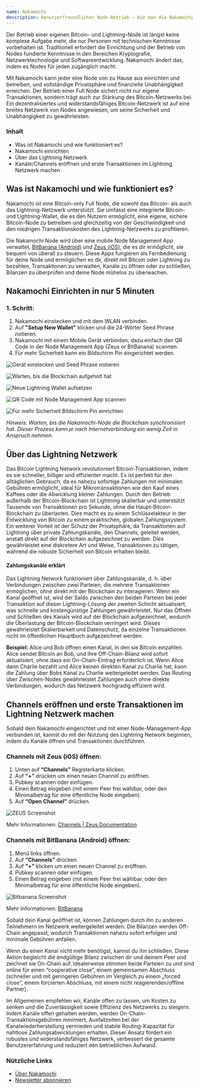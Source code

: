 ```yaml
---
name: Nakamochi
description: Benutzerfreundlicher Node-Betrieb – Wie man die Nakamochi Bitcoin- und Lightning-Node einrichtet und nutzt.
---
```

Der Betrieb einer eigenen Bitcoin- und Lightning-Node ist längst keine komplexe Aufgabe mehr, die nur Personen mit technischen Kenntnisse vorbehalten ist. Traditionell erfordert die Einrichtung und der Betrieb von Nodes fundierte Kenntnisse in den Bereichen Kryptografie, Netzwerktechnologie und Softwareentwicklung. Nakamochi ändert das, indem es Nodes für jeden zugänglich macht.

Mit Nakamochi kann jeder eine Node von zu Hause aus einrichten und betreiben, und vollständige Privatsphäre und finanzielle Unabhängigkeit erreichen. Der Betrieb einer Full Node sichert nicht nur eigene Transaktionen, sondern trägt auch zur Stärkung des Bitcoin-Netzwerks bei. Ein dezentralisiertes und widerstandsfähiges Bitcoin-Netzwerk ist auf eine breites Netzwerk von Nodes angewiesen, um seine Sicherheit und Unabhängigkeit zu gewährleisten.

### Inhalt

- Was ist Nakamochi und wie funktioniert es?
- Nakamochi einrichten
- Über das Lightning Netzwerk
- Kanäle/Channels eröffnen und erste Transaktionen im Lightning Netzwerk machen



## Was ist Nakamochi und wie funktioniert es?

Nakamochi ist eine Bitcoin-only Full Node, die sowohl das Bitcoin- als auch das Lightning-Netzwerk unterstützt. Sie umfasst eine integrierte Bitcoin- und Lightning-Wallet, die es den Nutzern ermöglicht, eine eigene, sichere Bitcoin-Node zu betreiben und gleichzeitig von der Geschwindigkeit und den niedrigen Transaktionskosten des Lightning-Netzwerks zu profitieren.

Die Nakamochi Node wird über eine mobile Node Management App verwaltet, [BitBanana (Android)](https://bitbanana.app) und [Zeus (iOS)](https://bitbanana.app), die es dir ermöglicht, sie bequem von überall zu steuern. Diese Apps fungieren als Fernbedienung für deine Node und ermöglichen es dir, direkt mit Bitcoin oder Lightning zu bezahlen, Transaktionen zu verwalten, Kanäle zu öffnen oder zu schließen, Bilanzen zu überprüfen und deine Node mühelos zu überwachen.


## Nakamochi Einrichten in nur 5 Minuten

### 1. Schritt: 

1. Nakamochi einstecken und mit dem WLAN verbinden.
2. Auf **"Setup New Wallet"** klicken und die 24-Wörter Seed Phrase notieren.
3. Nakamochi mit einem Mobile Gerät verbinden, dazu einfach den QR Code in der Node Management App (Zeus or BitBanana) scannen.
4. Für mehr Sicherheit kann ein Bildschirm Pin eingerichtet werden.

![Gerät einstecken und Seed Phrase notieren](assets/de/01.webp)

![Warten, bis die Blockchain aufgeholt hat](assets/de/02.webp)

![Neue Lightning Wallet aufsetzen](assets/de/03.webp)

![QR Code mit Node Management App scannen](assets/de/04.webp)

![Für mehr Sicherheit Bildschirm Pin einrichten](asset/de/05.webp)

_Hinweis: Warten, bis die Nakamochi-Node die Blockchain synchronisiert hat. Dieser Prozess kann je nach Internetverbindung ein wenig Zeit in Anspruch nehmen._



## Über das Lightning Netzwerk

Das Bitcoin Lightning Network revolutioniert Bitcoin-Transaktionen, indem es sie schneller, billiger und effizienter macht. Es ist perfekt für den alltäglichen Gebrauch, da es nahezu sofortige Zahlungen mit minimalen Gebühren ermöglicht, ideal für Mikrotransaktionen wie den Kauf eines Kaffees oder die Abwicklung kleiner Zahlungen.
Durch den Betrieb außerhalb der Bitcoin-Blockchain ist Lightning skalierbar und unterstützt Tausende von Transaktionen pro Sekunde, ohne die Haupt-Bitcoin-Blockchain zu überlasten. Dies macht es zu einem Schlüsselakteur in der Entwicklung von Bitcoin zu einem praktischen, globalen Zahlungssystem.
Ein weiterer Vorteil ist der Schutz der Privatsphäre, da Transaktionen auf Lightning über private Zahlungskanäle, den Channels, geleitet werden, anstatt direkt auf der Blockchain aufgezeichnet zu werden. Dies gewährleistet eine diskretere Art und Weise, Transaktionen zu tätigen, während die robuste Sicherheit von Bitcoin erhalten bleibt.



#### Zahlungskanäle erklärt

Das Lightning Network funktioniert über Zahlungskanäle, d. h. über Verbindungen zwischen zwei Parteien, die mehrere Transaktionen ermöglichen, ohne direkt mit der Blockchain zu interagieren. Wenn ein Kanal geöffnet ist, wird der Saldo zwischen den beiden Parteien bei jeder Transaktion auf dieser Lightning-Lösung der zweiten Schicht aktualisiert, was schnelle und kostengünstige Zahlungen gewährleistet. Nur das Öffnen und Schließen des Kanals wird auf der Blockchain aufgezeichnet, wodurch die Überlastung der Bitcoin-Blockchain verringert wird. Dieses gewährleistet Skalierbarkeit und Datenschutz, da einzelne Transaktionen nicht im öffentlichen Hauptbuch aufgezeichnet werden.

**Beispiel:** Alice und Bob öffnen einen Kanal, in den sie Bitcoin einzahlen. Alice sendet Bitcoin an Bob, und ihre Off-Chain-Bilanz wird sofort aktualisiert, ohne dass ein On-Chain-Eintrag erforderlich ist. Wenn Alice dann Charlie bezahlt und Alice keinen direkten Kanal zu Charlie hat, kann die Zahlung über Bobs Kanal zu Charlie weitergeleitet werden. Das Routing über Zwischen-Nodes gewährleistet Zahlungen auch ohne direkte Verbindungen, wodurch das Netzwerk hochgradig effizient wird.



## Channels eröffnen und erste Transaktionen im Lightning Netzwerk machen

Sobald dein Nakamochi eingerichtet und mit einer Node-Management-App verbunden ist, kannst du mit der Nutzung des Lightning Network beginnen, indem du Kanäle öffnen und Transaktionen durchführen.

### Channels mit Zeus (iOS) öffnen:

1. Unten auf **“Channels”** Registerkarte klicken.
2. Auf **“+”** drücken um einen neuen Channel zu eröffnen.
3. Pubkey scannen oder einfügen.
4. Einen Betrag eingeben (mit einem Peer frei wählbar, oder den Minimalbetrag für eine öffentliche Node eingeben).
5. Auf **“Open Channel”** drücken.

![ZEUS Screenshot](asset/de/06.webp)


Mehr Informationen: [Channels | Zeus Documentation](https://zeusln.app)

### Channels mit BitBanana (Android) öffnen:

1. Menü links öffnen.
2. Auf **“Channels”** drücken.
3. Auf **“+”** klicken um einen neuen Channel zu eröffnen.
4. Pubkey scannen oder einfügen.
5. Einen Betrag eingeben (mit einem Peer frei wählbar, oder den Minimalbetrag für eine öffentliche Node eingeben).

![Bitbanana Screenshot](asset/de/07.webp)

Mehr Informationen: [BitBanana](https://bitbanana.com)

Sobald dein Kanal geöffnet ist, können Zahlungen durch ihn zu anderen Teilnehmern im Netzwerk weitergeleitet werden. Die Bilanzen werden Off-Chain angepasst, wodurch Transaktionen nahezu sofort erfolgen und minimale Gebühren anfallen.

Wenn du einen Kanal nicht mehr benötigst, kannst du ihn schließen. Diese Aktion begleicht die endgültige Bilanz zwischen dir und deinem Peer und zeichnet sie On-Chain auf. Idealerweise stimmen beide Parteien zu und sind online für einen “cooperative close”, einem gemeinsamen Abschluss (schneller und mit geringeren Gebühren im Vergleich zu einem „forced close", einem forcierten Abschluss, mit einem nicht reagierenden/offline Partner).

Im Allgemeinen empfehlen wir, Kanäle offen zu lassen, um Kosten zu senken und die Zuverlässigkeit sowie Effizienz des Netzwerks zu steigern. Indem Kanäle offen gehalten werden, werden On-Chain-Transaktionsgebühren minimiert, Ausfallzeiten bei der Kanalwiederherstellung vermieden und stabile Routing-Kapazität für nahtlose Zahlungsabwicklungen erhalten. Dieser Ansatz fördert ein robustes und widerstandsfähiges Netzwerk, verbessert die gesamte Benutzererfahrung und reduziert den betrieblichen Aufwand.


### Nützliche Links

- [Über Nakamochi](https://nakamochi.io/)
- [Newsletter abonnieren](https://90c7addc.sibforms.com/serve/MUIFAHG7H5YBPpm-kZ8G6TuS-nmL4uaq85rlpBfI__S79tZ5jheIJfF3kJYudycgs_6_RUdDBkt8Sd7OyNL_JDTTJvOb36ifF6vcQoabBXKp4cbefzh1DYqnok_jItexICcQL13ucd2aS581ngqy7jr0Q1H3HhxV3z2eWKE5-Z-YMasj-MMotQeDvdorMCSi0XgCWDqs8rEMQC7E)
